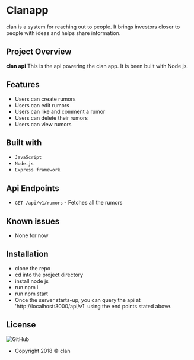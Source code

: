 # Clanapp
clan is a system for reaching out to people. It brings investors closer to people with ideas and helps share information.


## Project Overview
**clan api** This is the api powering the clan app. It is been built with Node js.

## Features

- Users can create rumors
- Users can edit rumors
- Users can like and comment a rumor
- Users can delete their rumors
- Users can view rumors


## Built with
- `JavaScript`
- `Node.js`
- `Express framework`


## Api Endpoints
- `GET /api/v1/rumors` - Fetches all the rumors
 
 ## Known issues
- None for now


## Installation

- clone the repo
- cd into the project directory
- install node js 
- run npm i
- run npm start
- Once the server starts-up, you can query the api at 'http://localhost:3000/api/v1' using the end points stated above.


## License
![GitHub](https://img.shields.io/github/license/mashape/apistatus.svg)

- Copyright 2018 © clan
